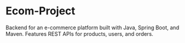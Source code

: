 # Ecom-Project
Backend for an e-commerce platform built with Java, Spring Boot, and Maven. Features REST APIs for products, users, and orders.
